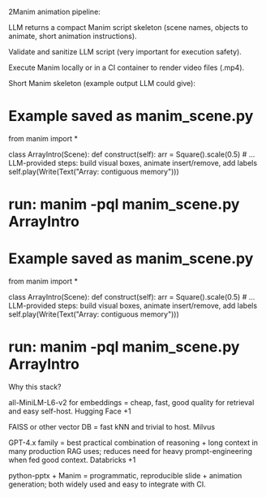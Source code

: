 2Manim animation pipeline:

LLM returns a compact Manim script skeleton (scene names, objects to animate, short animation instructions).

Validate and sanitize LLM script (very important for execution safety).

Execute Manim locally or in a CI container to render video files (.mp4).

Short Manim skeleton (example output LLM could give):

# Example saved as manim_scene.py
from manim import *

class ArrayIntro(Scene):
    def construct(self):
        arr = Square().scale(0.5)
        # ... LLM-provided steps: build visual boxes, animate insert/remove, add labels
        self.play(Write(Text("Array: contiguous memory")))

# run: manim -pql manim_scene.py ArrayIntro
# Example saved as manim_scene.py
from manim import *

class ArrayIntro(Scene):
    def construct(self):
        arr = Square().scale(0.5)
        # ... LLM-provided steps: build visual boxes, animate insert/remove, add labels
        self.play(Write(Text("Array: contiguous memory")))

# run: manim -pql manim_scene.py ArrayIntro




Why this stack?

all-MiniLM-L6-v2 for embeddings = cheap, fast, good quality for retrieval and easy self-host. 
Hugging Face
+1

FAISS or other vector DB = fast kNN and trivial to host. 
Milvus

GPT-4.x family = best practical combination of reasoning + long context in many production RAG uses; reduces need for heavy prompt-engineering when fed good context. 
Databricks
+1

python-pptx + Manim = programmatic, reproducible slide + animation generation; both widely used and easy to integrate with CI.